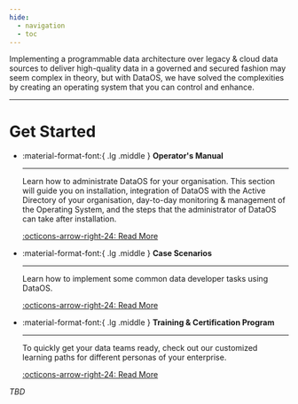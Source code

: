```yaml
---
hide:
  - navigation
  - toc
---
```


Implementing a programmable data architecture over legacy & cloud data sources to deliver high-quality data in a governed and secured fashion may seem complex in theory, but with DataOS, we have solved the complexities by creating an operating system that you can control and enhance.

---
# Get Started

<div class="grid cards" markdown>

-   :material-format-font:{ .lg .middle } __Operator's Manual__

    ---

    Learn how to administrate DataOS for your organisation. This section will guide you on installation, integration of DataOS with the Active Directory of your organisation, day-to-day monitoring & management of the Operating System, and the steps that the administrator of DataOS can take after installation.

    [:octicons-arrow-right-24: Read More](#)


-   :material-format-font:{ .lg .middle } __Case Scenarios__

    ---

    Learn how to implement some common data developer tasks using DataOS.

    [:octicons-arrow-right-24: Read More](#)
    

-   :material-format-font:{ .lg .middle } __Training & Certification Program__

    ---

    To quickly get your data teams ready, check out our customized learning paths for different personas of your enterprise.

    [:octicons-arrow-right-24: Read More](#)

</div>

_TBD_  
